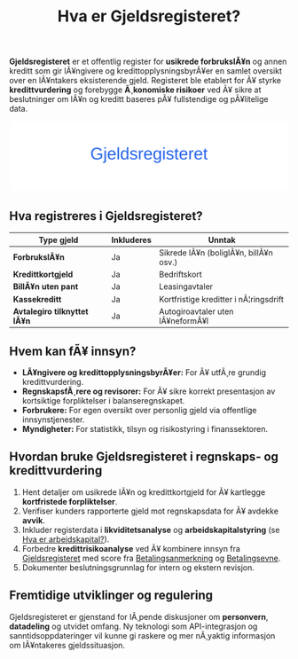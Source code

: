 ﻿---
title: "Hva er Gjeldsregisteret?"
meta_title: "Hva er Gjeldsregisteret?"
meta_description: '**Gjeldsregisteret** er et offentlig register for **usikrede forbrukslÃ¥n** og annen kreditt som gir lÃ¥ngivere og kredittopplysningsbyrÃ¥er en samlet oversikt ...'
slug: gjeldsregisteret
type: blog
layout: pages/single
---

**Gjeldsregisteret** er et offentlig register for **usikrede forbrukslÃ¥n** og annen kreditt som gir lÃ¥ngivere og kredittopplysningsbyrÃ¥er en samlet oversikt over en lÃ¥ntakers eksisterende gjeld. Registeret ble etablert for Ã¥ styrke **kredittvurdering** og forebygge **Ã¸konomiske risikoer** ved Ã¥ sikre at beslutninger om lÃ¥n og kreditt baseres pÃ¥ fullstendige og pÃ¥litelige data.

![Illustrasjon av Gjeldsregisteret](gjeldsregisteret-image.svg)

## Hva registreres i Gjeldsregisteret?

| Type gjeld                   | Inkluderes | Unntak                             |
|------------------------------|------------|------------------------------------|
| **ForbrukslÃ¥n**              | Ja         | Sikrede lÃ¥n (boliglÃ¥n, billÃ¥n osv.)|
| **Kredittkortgjeld**         | Ja         | Bedriftskort                       |
| **BillÃ¥n uten pant**         | Ja         | Leasingavtaler                     |
| **Kassekreditt**             | Ja         | Kortfristige kreditter i nÃ¦ringsdrift|
| **Avtalegiro tilknyttet lÃ¥n**| Ja         | Autogiroavtaler uten lÃ¥neformÃ¥l    |

## Hvem kan fÃ¥ innsyn?

* **LÃ¥ngivere og kredittopplysningsbyrÃ¥er:** For Ã¥ utfÃ¸re grundig kredittvurdering.
* **RegnskapsfÃ¸rere og revisorer:** For Ã¥ sikre korrekt presentasjon av kortsiktige forpliktelser i balanseregnskapet.
* **Forbrukere:** For egen oversikt over personlig gjeld via offentlige innsynstjenester.
* **Myndigheter:** For statistikk, tilsyn og risikostyring i finanssektoren.

## Hvordan bruke Gjeldsregisteret i regnskaps- og kredittvurdering

1. Hent detaljer om usikrede lÃ¥n og kredittkortgjeld for Ã¥ kartlegge **kortfristede forpliktelser**.
2. Verifiser kunders rapporterte gjeld mot regnskapsdata for Ã¥ avdekke **avvik**.
3. Inkluder registerdata i **likviditetsanalyse** og **arbeidskapitalstyring** (se [Hva er arbeidskapital?](/blogs/regnskap/hva-er-arbeidskapital "Hva er Arbeidskapital? Beregning og Betydning for Bedriftens Drift")).
4. Forbedre **kredittrisikoanalyse** ved Ã¥ kombinere innsyn fra [Gjeldsregisteret](/blogs/regnskap/gjeldsregisteret "Hva er Gjeldsregisteret? En Guide til Gjeldsregisteret") med score fra [Betalingsanmerkning](/blogs/regnskap/betalingsanmerkning "Hva er Betalingsanmerkning? En Guide til Betalingsanmerkning") og [Betalingsevne](/blogs/regnskap/hva-er-betalingsevne "Hva er Betalingsevne? Analyse av Likviditet og Finansiell Stabilitet").
5. Dokumenter beslutningsgrunnlag for intern og ekstern revisjon.

## Fremtidige utviklinger og regulering

Gjeldsregisteret er gjenstand for lÃ¸pende diskusjoner om **personvern**, **datadeling** og utvidet omfang. Ny teknologi som API-integrasjon og sanntidsoppdateringer vil kunne gi raskere og mer nÃ¸yaktig informasjon om lÃ¥ntakeres gjeldssituasjon.
